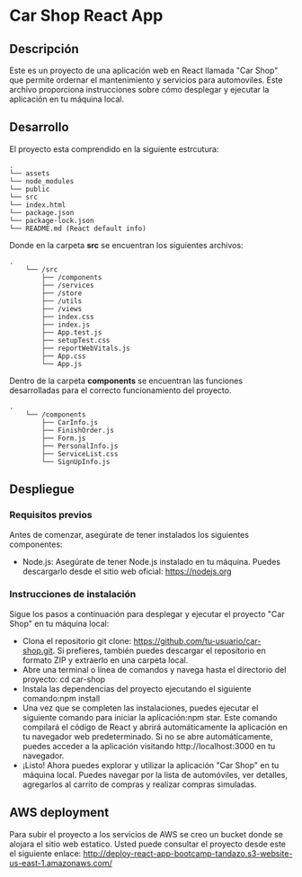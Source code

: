 # Car Shop React App

## Descripción

Este es un proyecto de una aplicación web en React llamada "Car Shop" que permite ordernar el mantenimiento y servicios para automoviles. Este archivo proporciona instrucciones sobre cómo desplegar y ejecutar la aplicación en tu máquina local. 

## Desarrollo

El proyecto esta comprendido en la siguiente estrcutura: 


    .
    └── assets
    └── node_modules
    └── public
    └── src
    └── index.html
    └── package.json
    └── package-lock.json
    └── README.md (React default info)



Donde en la carpeta **src** se encuentran los siguientes archivos:

    .
        └── /src
            ├── /components
            ├── /services
            ├── /store
            ├── /utils
            ├── /views
            ├── index.css
            ├── index.js  
            ├── App.test.js
            ├── setupTest.css
            ├── reportWebVitals.js
            ├── App.css
            └── App.js
Dentro de la carpeta **components** se encuentran las funciones desarrolladas para el correcto funcionamiento del proyecto. 
 

    .
        └── /components
            ├── CarInfo.js  
            ├── FinishOrder.js
            ├── Form.js
            ├── PersonalInfo.js
            ├── ServiceList.css
            └── SignUpInfo.js

## Despliegue

### Requisitos previos 
Antes de comenzar, asegúrate de tener instalados los siguientes componentes:

- Node.js: Asegúrate de tener Node.js instalado en tu máquina. Puedes descargarlo desde el sitio web oficial: https://nodejs.org

### Instrucciones de instalación
Sigue los pasos a continuación para desplegar y ejecutar el proyecto "Car Shop" en tu máquina local:
- Clona el repositorio git clone: https://github.com/tu-usuario/car-shop.git. Si prefieres, también puedes descargar el repositorio en formato ZIP y extraerlo en una carpeta local.
- Abre una terminal o línea de comandos y navega hasta el directorio del proyecto: cd car-shop
- Instala las dependencias del proyecto ejecutando el siguiente comando:npm install
- Una vez que se completen las instalaciones, puedes ejecutar el siguiente comando para iniciar la aplicación:npm star. Este comando compilará el código de React y abrirá automáticamente la aplicación en tu navegador web predeterminado. Si no se abre automáticamente, puedes acceder a la aplicación visitando http://localhost:3000 en tu navegador.
- ¡Listo! Ahora puedes explorar y utilizar la aplicación "Car Shop" en tu máquina local. Puedes navegar por la lista de automóviles, ver detalles, agregarlos al carrito de compras y realizar compras simuladas.


## AWS deployment

Para subir el proyecto a los servicios de AWS se creo un bucket donde se alojara el sitio web estatico. Usted puede consultar el proyecto desde este el siguiente enlace: http://deploy-react-app-bootcamp-tandazo.s3-website-us-east-1.amazonaws.com/
